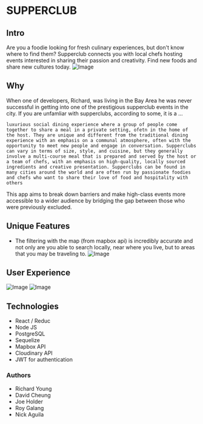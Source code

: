 # SUPPERCLUB
## Intro
Are you a foodie looking for fresh culinary experiences, but don't know where to find them? Supperclub connects you with local chefs hosting events interested in sharing their passion and creativity. Find new foods and share new cultures today.
![Image](https://user-images.githubusercontent.com/53794440/225324341-684930f8-7aa0-410c-978a-c18f150edeec.png)

## Why
When one of developers, Richard, was living in the Bay Area he was never successful in getting into one of the prestigious supperclub events in the city. If you are unfamliar with supperclubs, according to some, it is a ...

```luxurious social dining experience where a group of people come together to share a meal in a private setting, ofetn in the home of the host. They are unique and different from the traditional dining experience with an emphasis on a communal atmosphere, often with the opportunity to meet new people and engage in conversation. Supperclubs can vary in terms of size, style, and cuisine, but they generally involve a multi-course meal that is prepared and served by the host or a team of chefs, with an emphasis on high-quality, locally sourced ingredients and creative presentation. Supperclubs can be found in many cities around the world and are often run by passionate foodies and chefs who want to share their love of food and hospitality with others```


This app aims to break down barriers and make high-class events more accessible to a wider audience by bridging the gap between those who were previously excluded.

## Unique Features
* The filtering with the map (from mapbox api) is incredibly accurate and not only are you able to search locally, near where you live, but to areas that you may be traveling to.
![Image](https://user-images.githubusercontent.com/53794440/225328668-9011b668-09bc-4840-8112-deb62db5b7f5.png)

## User Experience
![Image](https://user-images.githubusercontent.com/53794440/225328667-c7092d1e-57ed-4070-80bc-1924f3bc81a4.png)
![Image](https://user-images.githubusercontent.com/53794440/225328665-c0e1eb56-5e90-4cba-a532-cc7251fcac9d.png)


## Technologies
* React / Reduc
* Node JS
* PostgreSQL
* Sequelize
* Mapbox API
* Cloudinary API
* JWT for authentication

### Authors
* Richard Young
* David Cheung
* Joe Holder
* Roy Galang
* Nick Aguila 
